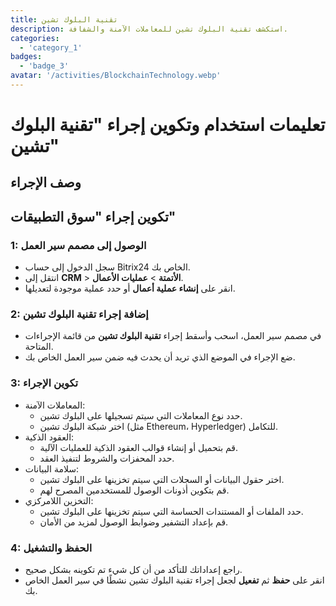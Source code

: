 ```yaml
---
title: تقنية البلوك تشين
description: استكشف تقنية البلوك تشين للمعاملات الآمنة والشفافة.
categories: 
  - 'category_1'
badges: 
  - 'badge_3'
avatar: '/activities/BlockchainTechnology.webp'
---
```

# تعليمات استخدام وتكوين إجراء "تقنية البلوك تشين"

## وصف الإجراء

## **تكوين إجراء "سوق التطبيقات"**

### 1: الوصول إلى مصمم سير العمل
- سجل الدخول إلى حساب Bitrix24 الخاص بك.
- انتقل إلى **CRM** > **الأتمتة** > **عمليات الأعمال**.
- انقر على **إنشاء عملية أعمال** أو حدد عملية موجودة لتعديلها.

### 2: إضافة إجراء تقنية البلوك تشين
- في مصمم سير العمل، اسحب وأسقط إجراء **تقنية البلوك تشين** من قائمة الإجراءات المتاحة.
- ضع الإجراء في الموضع الذي تريد أن يحدث فيه ضمن سير العمل الخاص بك.

### 3: تكوين الإجراء
- المعاملات الآمنة:
  - حدد نوع المعاملات التي سيتم تسجيلها على البلوك تشين.
  - اختر شبكة البلوك تشين (مثل Ethereum، Hyperledger) للتكامل.
- العقود الذكية:
  - قم بتحميل أو إنشاء قوالب العقود الذكية للعمليات الآلية.
  - حدد المحفزات والشروط لتنفيذ العقد.
- سلامة البيانات:
  - اختر حقول البيانات أو السجلات التي سيتم تخزينها على البلوك تشين.
  - قم بتكوين أذونات الوصول للمستخدمين المصرح لهم.
- التخزين اللامركزي:
  - حدد الملفات أو المستندات الحساسة التي سيتم تخزينها على البلوك تشين.
  - قم بإعداد التشفير وضوابط الوصول لمزيد من الأمان.

### 4: الحفظ والتشغيل
- راجع إعداداتك للتأكد من أن كل شيء تم تكوينه بشكل صحيح.
- انقر على **حفظ** ثم **تفعيل** لجعل إجراء تقنية البلوك تشين نشطًا في سير العمل الخاص بك.